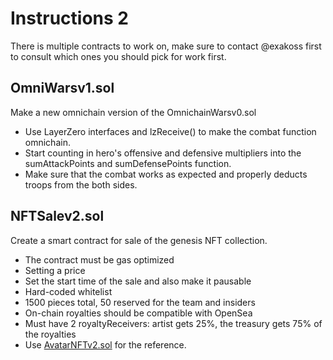 # Instructions 2
There is multiple contracts to work on, make sure to contact @exakoss first to consult which ones you should pick for work first.

## OmniWarsv1.sol

Make a new omnichain version of the OmnichainWarsv0.sol

* Use LayerZero interfaces and lzReceive() to make the combat function omnichain.
* Start counting in hero's offensive and defensive multipliers into the sumAttackPoints and sumDefensePoints function.
* Make sure that the combat works as expected and properly deducts troops from the both sides.

## NFTSalev2.sol

Create a smart contract for sale of the genesis NFT collection.

* The contract must be gas optimized
* Setting a price
* Set the start time of the sale and also make it pausable
* Hard-coded whitelist
* 1500 pieces total, 50 reserved for the team and insiders
* On-chain royalties should be compatible with OpenSea
* Must have 2 royaltyReceivers: artist gets 25%, the treasury gets 75% of the royalties
* Use [AvatarNFTv2.sol](https://github.com/buildship-dev/nft-contracts/blob/main/contracts/AvatarNFTv2.sol) for the reference.